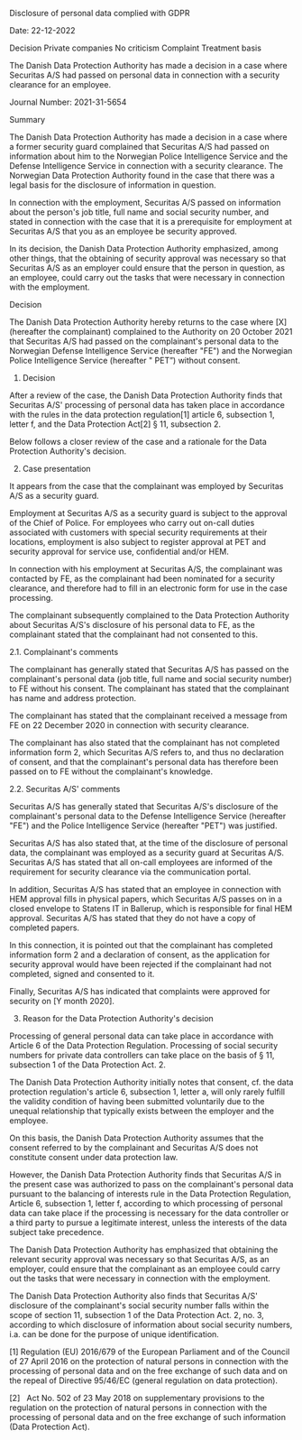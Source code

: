 Disclosure of personal data complied with GDPR

Date: 22-12-2022

Decision Private companies No criticism Complaint Treatment basis

The Danish Data Protection Authority has made a decision in a case where Securitas A/S had passed on personal data in connection with a security clearance for an employee.

Journal Number: 2021-31-5654

Summary

The Danish Data Protection Authority has made a decision in a case where a former security guard complained that Securitas A/S had passed on information about him to the Norwegian Police Intelligence Service and the Defense Intelligence Service in connection with a security clearance. The Norwegian Data Protection Authority found in the case that there was a legal basis for the disclosure of information in question.

In connection with the employment, Securitas A/S passed on information about the person's job title, full name and social security number, and stated in connection with the case that it is a prerequisite for employment at Securitas A/S that you as an employee be security approved.

In its decision, the Danish Data Protection Authority emphasized, among other things, that the obtaining of security approval was necessary so that Securitas A/S as an employer could ensure that the person in question, as an employee, could carry out the tasks that were necessary in connection with the employment.

Decision

The Danish Data Protection Authority hereby returns to the case where \[X\] (hereafter the complainant) complained to the Authority on 20 October 2021 that Securitas A/S had passed on the complainant's personal data to the Norwegian Defense Intelligence Service (hereafter "FE") and the Norwegian Police Intelligence Service (hereafter " PET”) without consent.

1. Decision

After a review of the case, the Danish Data Protection Authority finds that Securitas A/S' processing of personal data has taken place in accordance with the rules in the data protection regulation\[1\] article 6, subsection 1, letter f, and the Data Protection Act\[2\] § 11, subsection 2.

Below follows a closer review of the case and a rationale for the Data Protection Authority's decision.

2. Case presentation

It appears from the case that the complainant was employed by Securitas A/S as a security guard.

Employment at Securitas A/S as a security guard is subject to the approval of the Chief of Police. For employees who carry out on-call duties associated with customers with special security requirements at their locations, employment is also subject to register approval at PET and security approval for service use, confidential and/or HEM.

In connection with his employment at Securitas A/S, the complainant was contacted by FE, as the complainant had been nominated for a security clearance, and therefore had to fill in an electronic form for use in the case processing.

The complainant subsequently complained to the Data Protection Authority about Securitas A/S's disclosure of his personal data to FE, as the complainant stated that the complainant had not consented to this.

2.1. Complainant's comments

The complainant has generally stated that Securitas A/S has passed on the complainant's personal data (job title, full name and social security number) to FE without his consent. The complainant has stated that the complainant has name and address protection.

The complainant has stated that the complainant received a message from FE on 22 December 2020 in connection with security clearance.

The complainant has also stated that the complainant has not completed information form 2, which Securitas A/S refers to, and thus no declaration of consent, and that the complainant's personal data has therefore been passed on to FE without the complainant's knowledge.

2.2. Securitas A/S' comments

Securitas A/S has generally stated that Securitas A/S's disclosure of the complainant's personal data to the Defense Intelligence Service (hereafter "FE") and the Police Intelligence Service (hereafter "PET") was justified.

Securitas A/S has also stated that, at the time of the disclosure of personal data, the complainant was employed as a security guard at Securitas A/S. Securitas A/S has stated that all on-call employees are informed of the requirement for security clearance via the communication portal.

In addition, Securitas A/S has stated that an employee in connection with HEM approval fills in physical papers, which Securitas A/S passes on in a closed envelope to Statens IT in Ballerup, which is responsible for final HEM approval. Securitas A/S has stated that they do not have a copy of completed papers.

In this connection, it is pointed out that the complainant has completed information form 2 and a declaration of consent, as the application for security approval would have been rejected if the complainant had not completed, signed and consented to it.

Finally, Securitas A/S has indicated that complaints were approved for security on \[Y month 2020\].

3. Reason for the Data Protection Authority's decision

Processing of general personal data can take place in accordance with Article 6 of the Data Protection Regulation. Processing of social security numbers for private data controllers can take place on the basis of § 11, subsection 1 of the Data Protection Act. 2.

The Danish Data Protection Authority initially notes that consent, cf. the data protection regulation's article 6, subsection 1, letter a, will only rarely fulfill the validity condition of having been submitted voluntarily due to the unequal relationship that typically exists between the employer and the employee.

On this basis, the Danish Data Protection Authority assumes that the consent referred to by the complainant and Securitas A/S does not constitute consent under data protection law.

However, the Danish Data Protection Authority finds that Securitas A/S in the present case was authorized to pass on the complainant's personal data pursuant to the balancing of interests rule in the Data Protection Regulation, Article 6, subsection 1, letter f, according to which processing of personal data can take place if the processing is necessary for the data controller or a third party to pursue a legitimate interest, unless the interests of the data subject take precedence.

The Danish Data Protection Authority has emphasized that obtaining the relevant security approval was necessary so that Securitas A/S, as an employer, could ensure that the complainant as an employee could carry out the tasks that were necessary in connection with the employment.

The Danish Data Protection Authority also finds that Securitas A/S' disclosure of the complainant's social security number falls within the scope of section 11, subsection 1 of the Data Protection Act. 2, no. 3, according to which disclosure of information about social security numbers, i.a. can be done for the purpose of unique identification.

\[1\] Regulation (EU) 2016/679 of the European Parliament and of the Council of 27 April 2016 on the protection of natural persons in connection with the processing of personal data and on the free exchange of such data and on the repeal of Directive 95/46/EC (general regulation on data protection).

\[2\]   Act No. 502 of 23 May 2018 on supplementary provisions to the regulation on the protection of natural persons in connection with the processing of personal data and on the free exchange of such information (Data Protection Act).
